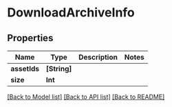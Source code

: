 # DownloadArchiveInfo

## Properties
Name | Type | Description | Notes
------------ | ------------- | ------------- | -------------
**assetIds** | **[String]** |  | 
**size** | **Int** |  | 

[[Back to Model list]](../README.md#documentation-for-models) [[Back to API list]](../README.md#documentation-for-api-endpoints) [[Back to README]](../README.md)


